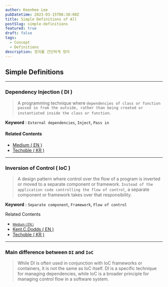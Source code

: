 ```yaml
---
author: Keonhee Lee
pubDatetime: 2023-03-15T06:30:00Z
title: Simple Definitions of All
postSlug: simple-definitions
featured: true
draft: false
tags:
  - Concept
  - Definitions
description: 정의를 간단하게 정리
---
```


## Simple Definitions

---

### Dependency Injection ( DI )

> A programming technique where `dependencies of class or function passed in from the outside, rather than being created or instantiated inside the class or function`.

<b>Keyword</b> : `External dependencies`, `Inject`, `Pass in`

#### Related Contents

- <a href='https://viktor-kukurba.medium.com/dependency-injection-and-inversion-of-control-in-javascript-303e07e7f43f' target='_blank'>Medium ( EN )</a>
- <a href='https://tecoble.techcourse.co.kr/post/2021-04-27-dependency-injection/' target='_blank'>Techoble ( KR )</a>

---

### Inversion of Control ( IoC )

> A design pattern where control over the flow of a program is inverted or moved to a separate component or framework. `Instead of the application code controlling the flow of control`, a separate component or framework takes over that responsibility.

<b>Keyword</b> : `Separate component`, `Framework`, `Flow of control`

Related Contents

- <a href='https://viktor-kukurba.medium.com/dependency-injection-and-inversion-of-control-in-javascript-303e07e7f43f' target='_blank' style="font-size:10">Medium ( EN )</a>
- <a href='https://kentcdodds.com/blog/inversion-of-control' target='_blank'>Kent.C.Dodds ( EN )</a>
- <a href='https://tecoble.techcourse.co.kr/post/2021-05-14-inversion-of-control/' target='_blank'>Techoble ( KR )</a>

---

### Main difference between `DI` and `IoC`

> While DI is often used in conjunction with IoC frameworks or containers, it is not the same as IoC itself. DI is a specific technique for managing dependencies, while IoC is a broader principle for managing control flow in a software system.
